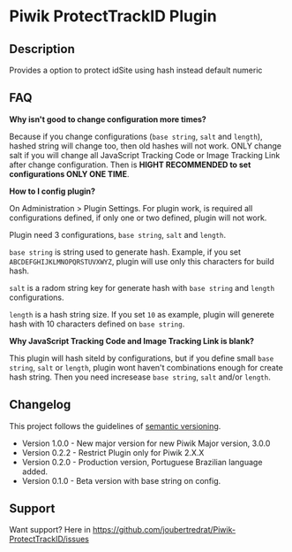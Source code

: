 # Piwik ProtectTrackID Plugin

## Description

Provides a option to protect idSite using hash instead default numeric

## FAQ

__Why isn't good to change configuration more times?__

Because if you change configurations (`base string`, `salt` and `length`), hashed string will change too, then old hashes will not work. ONLY change salt if you will change all JavaScript Tracking Code or Image Tracking Link after change configuration. Then is **HIGHT RECOMMENDED to set configurations ONLY ONE TIME**.

__How to I config plugin?__

On Administration > Plugin Settings. For plugin work, is required all configurations defined, if only one or two defined, plugin will not work.

Plugin need 3 configurations, `base string`, `salt` and `length`.

`base string` is string used to generate hash. Example, if you set `ABCDEFGHIJKLMNOPQRSTUVXWYZ`, plugin will use only this characters for build hash.

`salt` is a radom string key for generate hash with `base string` and `length` configurations.

`length` is a hash string size. If you set `10` as example, plugin will generete hash with 10 characters defined on `base string`.

__Why JavaScript Tracking Code and Image Tracking Link is blank?__

This plugin will hash siteId by configurations, but if you define small `base string`, `salt` or `length`, plugin wont haven't combinations enough for create hash string. Then you need incresease `base string`, `salt` and/or `length`.

## Changelog

This project follows the guidelines of [semantic versioning](http://semver.org).

* Version 1.0.0 - New major version for new Piwik Major version, 3.0.0
* Version 0.2.2 - Restrict Plugin only for Piwik 2.X.X
* Version 0.2.0 - Production version, Portuguese Brazilian language added.
* Version 0.1.0 - Beta version with base string on config.

## Support

Want support? Here in https://github.com/joubertredrat/Piwik-ProtectTrackID/issues
